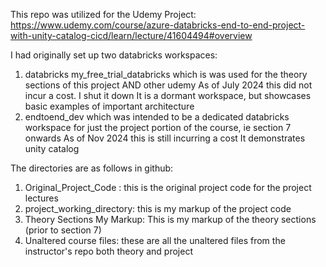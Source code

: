 This repo was utilized for the Udemy Project: 
https://www.udemy.com/course/azure-databricks-end-to-end-project-with-unity-catalog-cicd/learn/lecture/41604494#overview

I had originally set up two databricks workspaces:
1) databricks my_free_trial_databricks which is was used for the theory sections of this project AND other udemy 
    As of July 2024 this did not incur a cost. I shut it down
    It is a dormant workspace, but showcases basic examples of important architecture
2) endtoend_dev which was intended to be a dedicated databricks workspace for just the project portion of the course, ie section 7 onwards
    As of Nov 2024 this is still incurring a cost
    It demonstrates unity catalog

The directories are as follows in github:
1) Original_Project_Code : this is the original project code for the project lectures
2) project_working_directory: this is my markup of the project code
3) Theory Sections My Markup: This is my markup of the theory sections (prior to section 7)
4) Unaltered course files: these are all the unaltered files from the instructor's repo both theory and project


